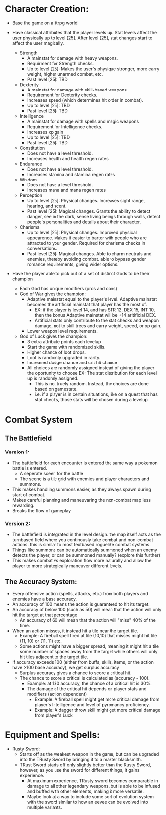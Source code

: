 # Character Creation:
* Base the game on a litrpg world
* Have classical attributes that the player levels up. Stat levels affect the user physically up to level [25].
  After level [25], stat changes start to affect the user magically.
    * Strength
        * A mainstat for damage with heavy weapons. 
        * Requirment for Strength checks.
        * Up to level [25]: Makes the user's physique stronger, more carry weight, 
          higher unarmed combat, etc.
        * Past level [25]: TBD
    * Dexterity
        * A mainstat for damage with skill-based weapons.
        * Requirement for Dexterity checks.
        * Increases speed (which determines hit order in combat).
        * Up to level [25]: TBD
        * Past level [25]: TBD
    * Intelligence
        * A mainstat for damage with spells and magic weapons
        * Requirement for Intelligence checks.
        * Increases xp gain
        * Up to level [25]: TBD
        * Past level [25]: TBD
    * Constitution
        * Does not have a level threshold. 
        * Increases health and health regen rates
    * Endurance
        * Does not have a level threshold. 
        * Increases stamina and stamina regen rates
    * Wisdom
        * Does not have a level threshold. 
        * Increases mana and mana regen rates
    * Perception
        * Up to level [25]: Physical changes. Increases sight range, hearing, and scent.
        * Past level [25]: Magical changes. Grants the ability to detect danger, see in the dark,
          sense living beings through walls, detect people's personalities and details about their character.
    * Charisma
        * Up to level [25]: Physical changes. Improved physical appearence. Makes it easier to barter with
          people who are attracted to your gender. Required for charisma checks in conversations.  
        * Past level [25]: Magical changes. Able to charm neutrals and enemies, thereby avoiding combat. 
          able to bypass gender romance requirements, giving wider options. 

* Have the player able to pick out of a set of distinct Gods to be their champion
    * Each God has unique modifiers (pros and cons)
    * God of War gives the champion:
        * Adaptive mainstat equal to the player's level. Adaptive mainstat becomes the artificial mainstat that 
          player has the most of.
            * EX: if the player is level 14, and has STR 12, DEX 15, INT 10, then the bonus Adaptive 
              mainstat will be +14 aritificial DEX.
            * Artificial stats only contribute to the stat checks and weapon damage, not to skill trees and 
              carry weight, speed, or xp gain.
        * Lower weapon level requirements. 
    * God of Luck gives the champion:
        * 3 extra attribute points each levelup 
        * Start the game with randomized skills.
        * Higher chance of loot drops.
        * Loot is randomly upgraded in rarity.
        * Increased dodge chance and crit hit chance
        * All choices are randomly assigned instead of giving the player the oportunity to choose
          EX: The stat distribution for each level up is randomly assigned.  
            * This is not truely random. Instead, the choices are done based on gamestate.
            * i.e. if a player is in certain situations, like on a quest that has stat checks, 
              those stats will be chosen during a levelup



# Combat System

## The Battlefield

### Version 1:
* The battlefield for each encounter is entered the same way a pokemon battle is entered.
    * A seperate sceen for the battle
    * The scene is a tile grid with enemies and player characters and summons. 
* This makes handling summons easier, as they always spawn during start of combat.
* Makes careful planning and maneuvaring the non-combat map less rewarding.
* Breaks the flow of gameplay
### Version 2:
* The battlefield is integrated in the level design. the map itself acts as the turnbased field where you continously take combat
    and non-combat actions. this is similar to most textbased roguelike combat systems.
* Things like summons can be automatically summoned when an enemy detects the player, or can be summoned manually? (explore this 
  further)
* This makes combat vs exploration flow more naturally and allow the player to more strategically maneuver different levels.


## The Accuracy System:
* Every offensive action (spells, attacks, etc.) from both players and enemies have a base accuracy.
* An accuracy of 100 means the action is guaranteed to hit its target.
* An accuracy of below 100 (such as 50) will mean that the action will only hit the target at that percentage
    * An accuracy of 60 will mean that the action will "miss" 40% of the time.
* When an action misses, it instead hit a tile near the target tile. 
    * Example: A fireball spell fired at tile (10,10) that misses might hit tile (11, 10) or (11, 11) etc.
    * Some actions might have a bigger spread, meaning it might hit a tile some number of spaces away from the target
      while others will only hit tiles adjacent to the target tile.
* If accuracy exceeds 100 (either from buffs, skills, items, or the action have >100 base accuracy), we get surplus accuracy
    * Surplus accuracy gives a chance to score a critical hit. 
    * The chance to score a critical is calculated as (accuracy - 100).
        * Example: at 130 accuracy, the chance of a critical hit is 30%.
        * The damage of the critical hit depends on player stats and modifiers (action dependent)
            * Example: A fireball spell might get more critical damage from player's Intelligence and level of pyromancy proficiency.
            * Example: A dagger throw skill might get more critical damage from player's Luck

# Equipment and Spells:

* Rusty Sword:
    * Starts off as the weakest weapon in the game, but can be upgraded into the TRusty Sword by bringing it to a master blacksmith.
    * TRust Sword starts off only slightly better than the Rusty Sword, however, as you use the sword for different things, it gains
      experience. 
        * At maximum experience, TRusty sword becomes comparable in damage to all other legendary weapons, but is able to be infused
          and buffed with other elements, making it more versatile.
        * Maybe look at a way to include some sort of evolution system with the sword similar to how an eevee can be evolved into    
          multiple variants.
